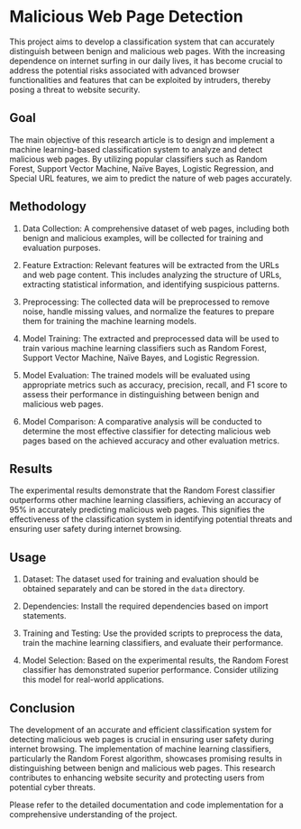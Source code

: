 # Malicious Web Page Detection

This project aims to develop a classification system that can accurately distinguish between benign and malicious web pages. With the increasing dependence on internet surfing in our daily lives, it has become crucial to address the potential risks associated with advanced browser functionalities and features that can be exploited by intruders, thereby posing a threat to website security.

## Goal

The main objective of this research article is to design and implement a machine learning-based classification system to analyze and detect malicious web pages. By utilizing popular classifiers such as Random Forest, Support Vector Machine, Naïve Bayes, Logistic Regression, and Special URL features, we aim to predict the nature of web pages accurately.

## Methodology

1. Data Collection: A comprehensive dataset of web pages, including both benign and malicious examples, will be collected for training and evaluation purposes.

2. Feature Extraction: Relevant features will be extracted from the URLs and web page content. This includes analyzing the structure of URLs, extracting statistical information, and identifying suspicious patterns.

3. Preprocessing: The collected data will be preprocessed to remove noise, handle missing values, and normalize the features to prepare them for training the machine learning models.

4. Model Training: The extracted and preprocessed data will be used to train various machine learning classifiers such as Random Forest, Support Vector Machine, Naïve Bayes, and Logistic Regression.

5. Model Evaluation: The trained models will be evaluated using appropriate metrics such as accuracy, precision, recall, and F1 score to assess their performance in distinguishing between benign and malicious web pages.

6. Model Comparison: A comparative analysis will be conducted to determine the most effective classifier for detecting malicious web pages based on the achieved accuracy and other evaluation metrics.

## Results

The experimental results demonstrate that the Random Forest classifier outperforms other machine learning classifiers, achieving an accuracy of 95% in accurately predicting malicious web pages. This signifies the effectiveness of the classification system in identifying potential threats and ensuring user safety during internet browsing.

## Usage

1. Dataset: The dataset used for training and evaluation should be obtained separately and can be stored in the `data` directory.

2. Dependencies: Install the required dependencies based on import statements. 

3. Training and Testing: Use the provided scripts to preprocess the data, train the machine learning classifiers, and evaluate their performance.

4. Model Selection: Based on the experimental results, the Random Forest classifier has demonstrated superior performance. Consider utilizing this model for real-world applications.

## Conclusion

The development of an accurate and efficient classification system for detecting malicious web pages is crucial in ensuring user safety during internet browsing. The implementation of machine learning classifiers, particularly the Random Forest algorithm, showcases promising results in distinguishing between benign and malicious web pages. This research contributes to enhancing website security and protecting users from potential cyber threats.

Please refer to the detailed documentation and code implementation for a comprehensive understanding of the project.
